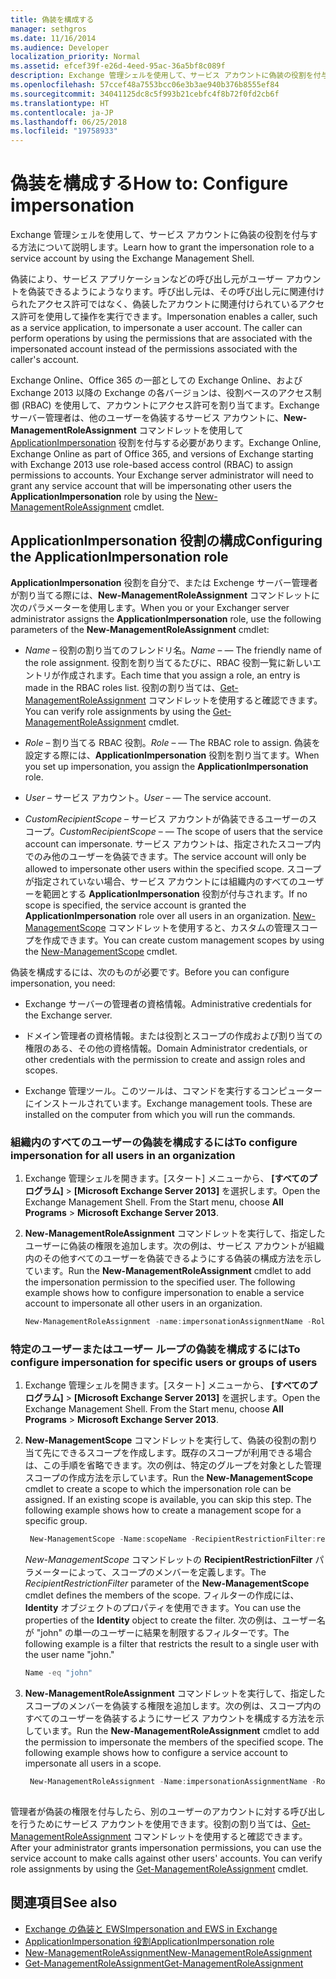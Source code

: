 ```yaml
---
title: 偽装を構成する
manager: sethgros
ms.date: 11/16/2014
ms.audience: Developer
localization_priority: Normal
ms.assetid: efcef39f-e26d-4eed-95ac-36a5bf8c089f
description: Exchange 管理シェルを使用して、サービス アカウントに偽装の役割を付与する方法について説明します。
ms.openlocfilehash: 57ccef48a7553bcc06e3b3ae940b376b8555ef84
ms.sourcegitcommit: 34041125dc8c5f993b21cebfc4f8b72f0fd2cb6f
ms.translationtype: HT
ms.contentlocale: ja-JP
ms.lasthandoff: 06/25/2018
ms.locfileid: "19758933"
---
```

# <a name="configure-impersonation"></a><span data-ttu-id="093bd-103">偽装を構成する</span><span class="sxs-lookup"><span data-stu-id="093bd-103">How to: Configure impersonation</span></span>

<span data-ttu-id="093bd-104">Exchange 管理シェルを使用して、サービス アカウントに偽装の役割を付与する方法について説明します。</span><span class="sxs-lookup"><span data-stu-id="093bd-104">Learn how to grant the impersonation role to a service account by using the Exchange Management Shell.</span></span> 
  
<span data-ttu-id="093bd-p101">偽装により、サービス アプリケーションなどの呼び出し元がユーザー アカウントを偽装できるようにようなります。呼び出し元は、その呼び出し元に関連付けられたアクセス許可ではなく、偽装したアカウントに関連付けられているアクセス許可を使用して操作を実行できます。</span><span class="sxs-lookup"><span data-stu-id="093bd-p101">Impersonation enables a caller, such as a service application, to impersonate a user account. The caller can perform operations by using the permissions that are associated with the impersonated account instead of the permissions associated with the caller's account.</span></span>
  
<span data-ttu-id="093bd-p102">Exchange Online、Office 365 の一部としての Exchange Online、および Exchange 2013 以降の Exchange の各バージョンは、役割ベースのアクセス制御 (RBAC) を使用して、アカウントにアクセス許可を割り当てます。Exchange サーバー管理者は、他のユーザーを偽装するサービス アカウントに、**New-ManagementRoleAssignment** コマンドレットを使用して [ApplicationImpersonation](http://msdn.microsoft.com/library/34d4f2e3-f2c5-49e1-a6a9-1366da65a78c.aspx) 役割を付与する必要があります。</span><span class="sxs-lookup"><span data-stu-id="093bd-p102">Exchange Online, Exchange Online as part of Office 365, and versions of Exchange starting with Exchange 2013 use role-based access control (RBAC) to assign permissions to accounts. Your Exchange server administrator will need to grant any service account that will be impersonating other users the **ApplicationImpersonation** role by using the [New-ManagementRoleAssignment](http://msdn.microsoft.com/library/34d4f2e3-f2c5-49e1-a6a9-1366da65a78c.aspx) cmdlet.</span></span> 
  
## <a name="configuring-the-applicationimpersonation-role"></a><span data-ttu-id="093bd-109">ApplicationImpersonation 役割の構成</span><span class="sxs-lookup"><span data-stu-id="093bd-109">Configuring the ApplicationImpersonation role</span></span>

<span data-ttu-id="093bd-110">**ApplicationImpersonation** 役割を自分で、または Exchenge サーバー管理者が割り当てる際には、**New-ManagementRoleAssignment** コマンドレットに次のパラメーターを使用します。</span><span class="sxs-lookup"><span data-stu-id="093bd-110">When you or your Exchanger server administrator assigns the **ApplicationImpersonation** role, use the following parameters of the **New-ManagementRoleAssignment** cmdlet:</span></span> 
  
-  <span data-ttu-id="093bd-111">_Name_ &ndash; 役割の割り当てのフレンドリ名。</span><span class="sxs-lookup"><span data-stu-id="093bd-111">_Name_ &ndash; — The friendly name of the role assignment.</span></span> <span data-ttu-id="093bd-112">役割を割り当てるたびに、RBAC 役割一覧に新しいエントリが作成されます。</span><span class="sxs-lookup"><span data-stu-id="093bd-112">Each time that you assign a role, an entry is made in the RBAC roles list.</span></span> <span data-ttu-id="093bd-113">役割の割り当ては、[Get-ManagementRoleAssignment](http://msdn.microsoft.com/library/a3a6ee46-061b-444a-8639-43a416309445.aspx) コマンドレットを使用すると確認できます。</span><span class="sxs-lookup"><span data-stu-id="093bd-113">You can verify role assignments by using the [Get-ManagementRoleAssignment](http://msdn.microsoft.com/library/a3a6ee46-061b-444a-8639-43a416309445.aspx) cmdlet.</span></span> 
    
-  <span data-ttu-id="093bd-114">_Role_ &ndash; 割り当てる RBAC 役割。</span><span class="sxs-lookup"><span data-stu-id="093bd-114">_Role_ &ndash; — The RBAC role to assign.</span></span> <span data-ttu-id="093bd-115">偽装を設定する際には、**ApplicationImpersonation** 役割を割り当てます。</span><span class="sxs-lookup"><span data-stu-id="093bd-115">When you set up impersonation, you assign the **ApplicationImpersonation** role.</span></span> 
    
-  <span data-ttu-id="093bd-116">_User_ &ndash; サービス アカウント。</span><span class="sxs-lookup"><span data-stu-id="093bd-116">_User_ &ndash; — The service account.</span></span> 
    
-  <span data-ttu-id="093bd-117">_CustomRecipientScope_ &ndash; サービス アカウントが偽装できるユーザーのスコープ。</span><span class="sxs-lookup"><span data-stu-id="093bd-117">_CustomRecipientScope_ &ndash; — The scope of users that the service account can impersonate.</span></span> <span data-ttu-id="093bd-118">サービス アカウントは、指定されたスコープ内でのみ他のユーザーを偽装できます。</span><span class="sxs-lookup"><span data-stu-id="093bd-118">The service account will only be allowed to impersonate other users within the specified scope.</span></span> <span data-ttu-id="093bd-119">スコープが指定されていない場合、サービス アカウントには組織内のすべてのユーザーを範囲とする **ApplicationImpersonation** 役割が付与されます。</span><span class="sxs-lookup"><span data-stu-id="093bd-119">If no scope is specified, the service account is granted the **ApplicationImpersonation** role over all users in an organization.</span></span> <span data-ttu-id="093bd-120">[New-ManagementScope](http://msdn.microsoft.com/library/1ea1f474-69d6-48c0-9beb-bfa4442c5dab.aspx) コマンドレットを使用すると、カスタムの管理スコープを作成できます。</span><span class="sxs-lookup"><span data-stu-id="093bd-120">You can create custom management scopes by using the [New-ManagementScope](http://msdn.microsoft.com/library/1ea1f474-69d6-48c0-9beb-bfa4442c5dab.aspx) cmdlet.</span></span> 
    
<span data-ttu-id="093bd-121">偽装を構成するには、次のものが必要です。</span><span class="sxs-lookup"><span data-stu-id="093bd-121">Before you can configure impersonation, you need:</span></span>
  
- <span data-ttu-id="093bd-122">Exchange サーバーの管理者の資格情報。</span><span class="sxs-lookup"><span data-stu-id="093bd-122">Administrative credentials for the Exchange server.</span></span>
    
- <span data-ttu-id="093bd-123">ドメイン管理者の資格情報。または役割とスコープの作成および割り当ての権限のある、その他の資格情報。</span><span class="sxs-lookup"><span data-stu-id="093bd-123">Domain Administrator credentials, or other credentials with the permission to create and assign roles and scopes.</span></span>
    
- <span data-ttu-id="093bd-p106">Exchange 管理ツール。このツールは、コマンドを実行するコンピューターにインストールされています。</span><span class="sxs-lookup"><span data-stu-id="093bd-p106">Exchange management tools. These are installed on the computer from which you will run the commands.</span></span>
    
### <a name="to-configure-impersonation-for-all-users-in-an-organization"></a><span data-ttu-id="093bd-126">組織内のすべてのユーザーの偽装を構成するには</span><span class="sxs-lookup"><span data-stu-id="093bd-126">To configure impersonation for all users in an organization</span></span>

1. <span data-ttu-id="093bd-p107">Exchange 管理シェルを開きます。[スタート] メニューから、 **[すべてのプログラム]** > **[Microsoft Exchange Server 2013]** を選択します。</span><span class="sxs-lookup"><span data-stu-id="093bd-p107">Open the Exchange Management Shell. From the Start menu, choose **All Programs** > **Microsoft Exchange Server 2013**.</span></span> 
    
2. <span data-ttu-id="093bd-p108">**New-ManagementRoleAssignment** コマンドレットを実行して、指定したユーザーに偽装の権限を追加します。次の例は、サービス アカウントが組織内のその他すべてのユーザーを偽装できるようにする偽装の構成方法を示しています。</span><span class="sxs-lookup"><span data-stu-id="093bd-p108">Run the **New-ManagementRoleAssignment** cmdlet to add the impersonation permission to the specified user. The following example shows how to configure impersonation to enable a service account to impersonate all other users in an organization.</span></span> 
    
   ```powershell
   New-ManagementRoleAssignment -name:impersonationAssignmentName -Role:ApplicationImpersonation -User:serviceAccount 
   ```

### <a name="to-configure-impersonation-for-specific-users-or-groups-of-users"></a><span data-ttu-id="093bd-131">特定のユーザーまたはユーザー ループの偽装を構成するには</span><span class="sxs-lookup"><span data-stu-id="093bd-131">To configure impersonation for specific users or groups of users</span></span>

1. <span data-ttu-id="093bd-p109">Exchange 管理シェルを開きます。[スタート] メニューから、 **[すべてのプログラム]** > **[Microsoft Exchange Server 2013]** を選択します。</span><span class="sxs-lookup"><span data-stu-id="093bd-p109">Open the Exchange Management Shell. From the Start menu, choose **All Programs** > **Microsoft Exchange Server 2013**.</span></span> 
    
2. <span data-ttu-id="093bd-p110">**New-ManagementScope** コマンドレットを実行して、偽装の役割の割り当て先にできるスコープを作成します。既存のスコープが利用できる場合は、この手順を省略できます。次の例は、特定のグループを対象とした管理スコープの作成方法を示しています。</span><span class="sxs-lookup"><span data-stu-id="093bd-p110">Run the **New-ManagementScope** cmdlet to create a scope to which the impersonation role can be assigned. If an existing scope is available, you can skip this step. The following example shows how to create a management scope for a specific group.</span></span> 
    
   ```powershell
    New-ManagementScope -Name:scopeName -RecipientRestrictionFilter:recipientFilter
   ```

   <span data-ttu-id="093bd-137">_New-ManagementScope_ コマンドレットの **RecipientRestrictionFilter** パラメーターによって、スコープのメンバーを定義します。</span><span class="sxs-lookup"><span data-stu-id="093bd-137">The  _RecipientRestrictionFilter_ parameter of the **New-ManagementScope** cmdlet defines the members of the scope.</span></span> <span data-ttu-id="093bd-138">フィルターの作成には、**Identity** オブジェクトのプロパティを使用できます。</span><span class="sxs-lookup"><span data-stu-id="093bd-138">You can use the properties of the **Identity** object to create the filter.</span></span> <span data-ttu-id="093bd-139">次の例は、ユーザー名が "john" の単一のユーザーに結果を制限するフィルターです。</span><span class="sxs-lookup"><span data-stu-id="093bd-139">The following example is a filter that restricts the result to a single user with the user name "john."</span></span> 
    
   ```powershell
   Name -eq "john"
   ```

3. <span data-ttu-id="093bd-p112">**New-ManagementRoleAssignment** コマンドレットを実行して、指定したスコープのメンバーを偽装する権限を追加します。次の例は、スコープ内のすべてのユーザーを偽装するようにサービス アカウントを構成する方法を示しています。</span><span class="sxs-lookup"><span data-stu-id="093bd-p112">Run the **New-ManagementRoleAssignment** cmdlet to add the permission to impersonate the members of the specified scope. The following example shows how to configure a service account to impersonate all users in a scope.</span></span> 
    
   ```powershell
    New-ManagementRoleAssignment -Name:impersonationAssignmentName -Role:ApplicationImpersonation -User:serviceAccount -CustomRecipientWriteScope:scopeName
    
   ```


<span data-ttu-id="093bd-p113">管理者が偽装の権限を付与したら、別のユーザーのアカウントに対する呼び出しを行うためにサービス アカウントを使用できます。役割の割り当ては、[Get-ManagementRoleAssignment](http://msdn.microsoft.com/library/a3a6ee46-061b-444a-8639-43a416309445.aspx) コマンドレットを使用すると確認できます。</span><span class="sxs-lookup"><span data-stu-id="093bd-p113">After your administrator grants impersonation permissions, you can use the service account to make calls against other users' accounts. You can verify role assignments by using the [Get-ManagementRoleAssignment](http://msdn.microsoft.com/library/a3a6ee46-061b-444a-8639-43a416309445.aspx) cmdlet.</span></span> 
  
## <a name="see-also"></a><span data-ttu-id="093bd-144">関連項目</span><span class="sxs-lookup"><span data-stu-id="093bd-144">See also</span></span>

- [<span data-ttu-id="093bd-145">Exchange の偽装と EWS</span><span class="sxs-lookup"><span data-stu-id="093bd-145">Impersonation and EWS in Exchange</span></span>](impersonation-and-ews-in-exchange.md)
- [<span data-ttu-id="093bd-146">ApplicationImpersonation 役割</span><span class="sxs-lookup"><span data-stu-id="093bd-146">ApplicationImpersonation role</span></span>](http://technet.microsoft.com/ja-JP/library/dd776119%28v=exchg.150%29.aspx)   
- [<span data-ttu-id="093bd-147">New-ManagementRoleAssignment</span><span class="sxs-lookup"><span data-stu-id="093bd-147">New-ManagementRoleAssignment</span></span>](http://msdn.microsoft.com/library/34d4f2e3-f2c5-49e1-a6a9-1366da65a78c.aspx)    
- [<span data-ttu-id="093bd-148">Get-ManagementRoleAssignment</span><span class="sxs-lookup"><span data-stu-id="093bd-148">Get-ManagementRoleAssignment</span></span>](http://msdn.microsoft.com/library/a3a6ee46-061b-444a-8639-43a416309445.aspx)
    


